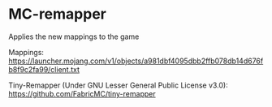 # MC-remapper
Applies the new mappings to the game

Mappings: https://launcher.mojang.com/v1/objects/a981dbf4095dbb2ffb078db14d676fb8f9c2fa99/client.txt

Tiny-Remapper (Under GNU Lesser General Public License v3.0): https://github.com/FabricMC/tiny-remapper